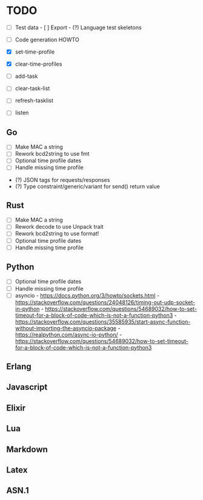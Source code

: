 # TODO

- [ ] Test data
      - [ ] Export
      - (?) Language test skeletons
- [ ] Code generation HOWTO

- [x] set-time-profile
- [x] clear-time-profiles
- [ ] add-task
- [ ] clear-task-list
- [ ] refresh-tasklist
- [ ] listen

## Go
- [ ] Make MAC a string
- [ ] Rework bcd2string to use fmt
- [ ] Optional time profile dates
- [ ] Handle missing time profile
- (?) JSON tags for requests/responses
- (?) Type constraint/generic/variant for send() return value

## Rust
- [ ] Make MAC a string
- [ ] Rework decode to use Unpack trait
- [ ] Rework bcd2string to use format!
- [ ] Optional time profile dates
- [ ] Handle missing time profile

## Python
- [ ] Optional time profile dates
- [ ] Handle missing time profile
- [ ] asyncio
      - https://docs.python.org/3/howto/sockets.html
      - https://stackoverflow.com/questions/24048126/timing-out-udp-socket-in-python
      - https://stackoverflow.com/questions/54689032/how-to-set-timeout-for-a-block-of-code-which-is-not-a-function-python3
      - https://stackoverflow.com/questions/35585935/start-async-function-without-importing-the-asyncio-package
      - https://realpython.com/async-io-python/
      - https://stackoverflow.com/questions/54689032/how-to-set-timeout-for-a-block-of-code-which-is-not-a-function-python3

## Erlang

## Javascript

## Elixir

## Lua

## Markdown

## Latex

## ASN.1

